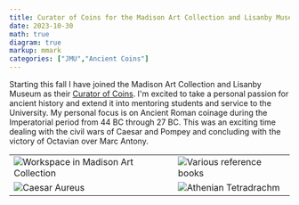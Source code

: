 ```yaml
---
title: Curator of Coins for the Madison Art Collection and Lisanby Museum
date: 2023-10-30
math: true
diagram: true
markup: mmark
categories: ["JMU","Ancient Coins"]
---
```


Starting this fall I have joined the Madison Art Collection and Lisanby Museum as their [Curator of Coins](https://www.jmu.edu/madisonart/people/index.shtml). 
I'm excited to take a personal passion for ancient history and extend it into mentoring students and service to the University.
My personal focus is on Ancient Roman coinage during the Imperatorial period from 44 BC through 27 BC. This was an exciting time dealing with the civil wars of Caesar and Pompey and concluding with the victory of Octavian over Marc Antony.

<table width="99%">
 <tr>
  <td><img src="/img/workstation.jpg" alt="Workspace in Madison Art Collection" width=""></td>
  <td><img src="/img/coin-books.jpg" alt="Various reference books" width=""></td>
 </tr>
 <tr>
  <td><img src="/img/caesar-aureus.jpg" alt="Caesar Aureus" width=""></td>
  <td><img src="/img/athens-owl.jpg" alt="Athenian Tetradrachm" width=""></td>
 </tr>
</table>